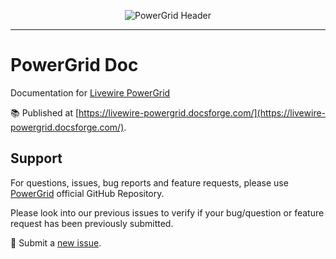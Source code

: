 <div align="center">
	<p><img  src="https://raw.githubusercontent.com/Power-Components/livewire-powergrid/main/art/header.jpg" alt="PowerGrid Header"></p>
</div>

------

# PowerGrid Doc

Documentation for [Livewire PowerGrid](https://github.com/Power-Components/livewire-powergrid)

📚 Published at [https://livewire-powergrid.docsforge.com/](https://livewire-powergrid.docsforge.com/).

## Support

For questions, issues, bug reports and feature requests, please use [PowerGrid](https://github.com/Power-Components/livewire-powergrid) official GitHub Repository.

Please look into our previous issues to verify if your bug/question or feature request has been previously submitted.

📣 Submit a [new issue](https://github.com/Power-Components/livewire-powergrid/issues).

<br/>